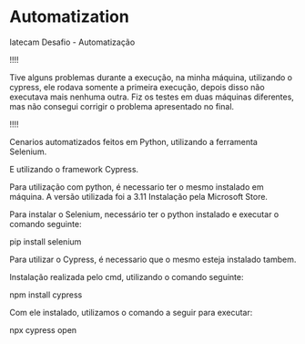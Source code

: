 # Automatization
Iatecam Desafio - Automatização

!!!!

Tive alguns problemas durante a execução, na minha máquina, utilizando o cypress, ele rodava somente a primeira execução, depois disso não executava mais nenhuma outra.
Fiz os testes em duas máquinas diferentes, mas não consegui corrigir o problema apresentado no final.

!!!!

Cenarios automatizados feitos em Python, utilizando a ferramenta Selenium.

E utilizando o framework Cypress.

Para utilização com python, é necessario ter o mesmo instalado em máquina. A versão utilizada foi a 3.11
Instalação pela Microsoft Store.

Para instalar o Selenium, necessário ter o python instalado e executar o comando seguinte:

pip install selenium

Para utilizar o Cypress, é necessario que o mesmo esteja instalado tambem.

Instalação realizada pelo cmd, utilizando o comando seguinte:

npm install cypress

Com ele instalado, utilizamos o comando a seguir para executar: 

npx cypress open


